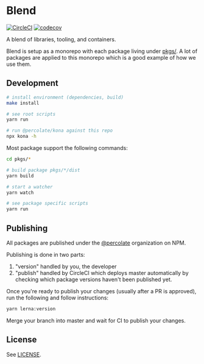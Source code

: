 # Blend

[![CircleCI](https://circleci.com/gh/percolate/blend.svg?style=svg&circle-token=74899ca7ec259f273f7002dce8b6a7ab6bd89bc3)](https://circleci.com/gh/percolate/blend)
[![codecov](https://codecov.io/gh/percolate/blend/branch/master/graph/badge.svg?token=S3DgH9fGU2)](https://codecov.io/gh/percolate/blend)

A blend of libraries, tooling, and containers.

Blend is setup as a monorepo with each package living under [pkgs/](pkgs/).
A lot of packages are applied to this monorepo which is a good example of how we use them.

## Development

```sh
# install environment (dependencies, build)
make install

# see root scripts
yarn run

# run @percolate/kona against this repo
npx kona -h
```

Most package support the following commands:

```sh
cd pkgs/*

# build package pkgs/*/dist
yarn build

# start a watcher
yarn watch

# see package specific scripts
yarn run
```

## Publishing

All packages are published under the [@percolate](https://www.npmjs.com/org/percolate) organization on NPM.

Publishing is done in two parts:

1. "version" handled by you, the developer
1. "publish" handled by CircleCI which deploys master automatically by checking which package versions haven't been published yet.

Once you're ready to publish your changes (usually after a PR is approved), run the following and follow instructions:

```sh
yarn lerna:version
```

Merge your branch into master and wait for CI to publish your changes.

## License

See [LICENSE](LICENSE.md).
